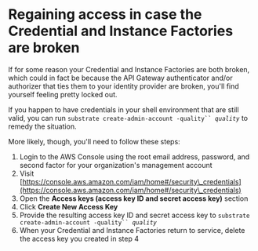 # Regaining access in case the Credential and Instance Factories are broken

If for some reason your Credential and Instance Factories are both broken, which could in fact be because the API Gateway authenticator and/or authorizer that ties them to your identity provider are broken, you'll find yourself feeling pretty locked out.

If you happen to have credentials in your shell environment that are still valid, you can run `substrate create-admin-account -quality`` `_`quality`_ to remedy the situation.

More likely, though, you'll need to follow these steps:

1. Login to the AWS Console using the root email address, password, and second factor for your organization's management account
2. Visit [https://console.aws.amazon.com/iam/home#/security\_credentials](https://console.aws.amazon.com/iam/home#/security\_credentials)
3. Open the **Access keys (access key ID and secret access key)** section
4. Click **Create New Access Key**
5. Provide the resulting access key ID and secret access key to `substrate create-admin-account -quality`` `_`quality`_
6. When your Credential and Instance Factories return to service, delete the access key you created in step 4
